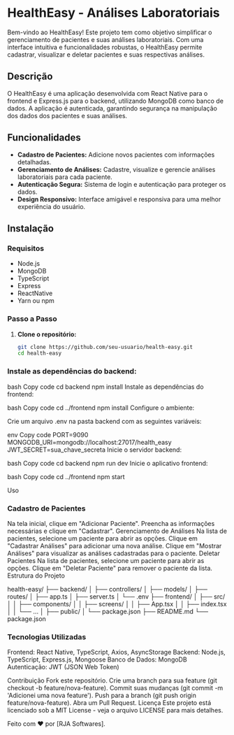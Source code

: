 # HealthEasy - Análises Laboratoriais

Bem-vindo ao HealthEasy! Este projeto tem como objetivo simplificar o gerenciamento de pacientes e suas análises laboratoriais. Com uma interface intuitiva e funcionalidades robustas, o HealthEasy permite cadastrar, visualizar e deletar pacientes e suas respectivas análises.

## Descrição

O HealthEasy é uma aplicação desenvolvida com React Native para o frontend e Express.js para o backend, utilizando MongoDB como banco de dados. A aplicação é autenticada, garantindo segurança na manipulação dos dados dos pacientes e suas análises.

## Funcionalidades

- **Cadastro de Pacientes:** Adicione novos pacientes com informações detalhadas.
- **Gerenciamento de Análises:** Cadastre, visualize e gerencie análises laboratoriais para cada paciente.
- **Autenticação Segura:** Sistema de login e autenticação para proteger os dados.
- **Design Responsivo:** Interface amigável e responsiva para uma melhor experiência do usuário.

## Instalação

### Requisitos

- Node.js
- MongoDB
- TypeScript
- Express
- ReactNative
- Yarn ou npm

### Passo a Passo

1. **Clone o repositório:**

   ```bash
   git clone https://github.com/seu-usuario/health-easy.git
   cd health-easy


### Instale as dependências do backend:

bash
Copy code
cd backend
npm install
Instale as dependências do frontend:

bash
Copy code
cd ../frontend
npm install
Configure o ambiente:

Crie um arquivo .env na pasta backend com as seguintes variáveis:

env
Copy code
PORT=9090
MONGODB_URI=mongodb://localhost:27017/health_easy
JWT_SECRET=sua_chave_secreta
Inicie o servidor backend:

bash
Copy code
cd backend
npm run dev
Inicie o aplicativo frontend:

bash
Copy code
cd ../frontend
npm start

Uso

### Cadastro de Pacientes
Na tela inicial, clique em "Adicionar Paciente".
Preencha as informações necessárias e clique em "Cadastrar".
Gerenciamento de Análises
Na lista de pacientes, selecione um paciente para abrir as opções.
Clique em "Cadastrar Análises" para adicionar uma nova análise.
Clique em "Mostrar Análises" para visualizar as análises cadastradas para o paciente.
Deletar Pacientes
Na lista de pacientes, selecione um paciente para abrir as opções.
Clique em "Deletar Paciente" para remover o paciente da lista.
Estrutura do Projeto

health-easy/
├── backend/
│   ├── controllers/
│   ├── models/
│   ├── routes/
│   ├── app.ts
│   ├── server.ts
│   └── .env
├── frontend/
│   ├── src/
│   │   ├── components/
│   │   ├── screens/
│   │   ├── App.tsx
│   │   ├── index.tsx
│   │   └── ...
│   ├── public/
│   └── package.json
├── README.md
└── package.json

### Tecnologias Utilizadas
  Frontend: React Native, TypeScript, Axios, AsyncStorage
  Backend: Node.js, TypeScript, Express.js, Mongoose
  Banco de Dados: MongoDB
  Autenticação: JWT (JSON Web Token)

Contribuição
Fork este repositório.
Crie uma branch para sua feature (git checkout -b feature/nova-feature).
Commit suas mudanças (git commit -m 'Adicionei uma nova feature').
Push para a branch (git push origin feature/nova-feature).
Abra um Pull Request.
Licença
Este projeto está licenciado sob a MIT License - veja o arquivo LICENSE para mais detalhes.

Feito com ❤️ por [RJA Softwares].
